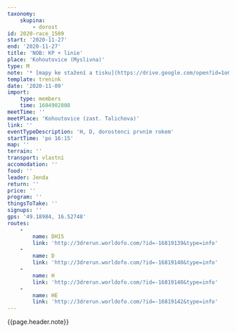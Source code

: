 ```yaml
---
taxonomy:
    skupina:
        - dorost
id: 2020-race_1509
start: '2020-11-27'
end: '2020-11-27'
title: 'NOB: KP + linie'
place: 'Kohoutovice (Myslivna)'
type: M
note: '* [mapy ke stažení a tisku](https://drive.google.com/open?id=1o6gXpYrwos6kvOjGv-Ky_VWdKYpXKyw5)'
template: trenink
date: '2020-11-09'
import:
    type: members
    time: 1604902808
meetTime: ''
meetPlace: 'Kohoutovice (zast. Talichova)'
link: ''
eventTypeDescription: 'H, D, dorostenci prvním rokem'
startTime: 'po 16:15'
map: ''
terrain: ''
transport: vlastní
accomodation: ''
food: ''
leader: Jenda
return: ''
price: ''
program: ''
thingsToTake: ''
signups: ''
gps: '49.18984, 16.52748'
routes:
    -
        name: DH15
        link: 'http://3drerun.worldofo.com/?id=-16819139&type=info'
    -
        name: D
        link: 'http://3drerun.worldofo.com/?id=-16819140&type=info'
    -
        name: H
        link: 'http://3drerun.worldofo.com/?id=-16819140&type=info'
    -
        name: HE
        link: 'http://3drerun.worldofo.com/?id=-16819142&type=info'
---
```


{{page.header.note}}

